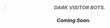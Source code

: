 > ### <p align="center"> ***DARK VISITOR BOTS.*** </p> 
 ### <p align="center"> *Coming Soon.* </p> 
